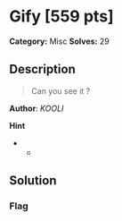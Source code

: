 # Gify [559 pts]

**Category:** Misc
**Solves:** 29

## Description
>Can you see it ?


**Author**: *_KOOLI_*

**Hint**
* -

## Solution

### Flag

